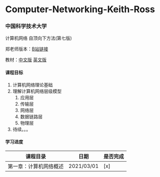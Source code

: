 # Computer-Networking-Keith-Ross
### 中国科学技术大学

计算机网络 自顶向下方法(第七版)

郑老师版本：[B站链接](https://www.bilibili.com/video/BV1JV411t7ow)

教材：[中文版](https://github.com/TimorYang/Computer-Networking-Keith-Ross/blob/main/book/计算机网络-自顶向下方法第七版.pdf) [英文版](https://github.com/TimorYang/Computer-Networking-Keith-Ross/blob/main/book/Kurose%2C%20James%20F._Ross%2C%20Keith%20W%20-%20Computer%20networking_%20a%20top-down%20approach-Pearson%20(2017).pdf)

#### 课程目标

1. 计算机网络理论基础
2. 理解计算机网络层级模型
   1. 应用层
   2. 传输层
   3. 网络层
   4. 数据链路层
   5. 物理层
3. 待续。。。

#### 学习进度

| 课程目录               | 日期       | 是否完成 |
| ---------------------- | ---------- | -------- |
| 第一章：计算机网络概述 | 2021/03/01 | [x]      |

